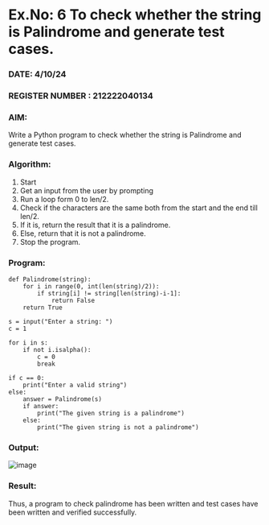# Ex.No: 6 To check whether the string is Palindrome and generate test cases.

### DATE: 4/10/24                                                                          
### REGISTER NUMBER : 212222040134
### AIM: 
Write a Python program to check whether the string is Palindrome and generate test cases. 
### Algorithm:
1. Start
2. Get an input from the user by prompting 
3. Run a loop form 0 to len/2.
4. Check if the characters are the same both from the start and the end till len/2. 
5. If it is, return the result that it is a palindrome.
6. Else, return that it is not a palindrome. 
7. Stop the program.
### Program:
```
def Palindrome(string):
    for i in range(0, int(len(string)/2)):
        if string[i] != string[len(string)-i-1]:
            return False
    return True

s = input("Enter a string: ")
c = 1

for i in s:
    if not i.isalpha():
        c = 0
        break

if c == 0:
    print("Enter a valid string")
else:
    answer = Palindrome(s)
    if answer:
        print("The given string is a palindrome")
    else:
        print("The given string is not a palindrome")
```












### Output:
 ![image](https://github.com/user-attachments/assets/6e5bc2a4-8037-413b-a40b-b88da4e1e5d1)

### Result:
Thus, a program to check palindrome has been written and test cases have been written and verified successfully.

